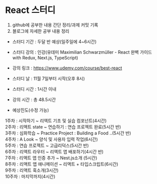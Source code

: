 # React 스터디
1) github에 공부한 내용 간단 정리/과제 커밋 기록<br>
2) 블로그에 자세한 공부 내용 정리

* 스터디 기간 : 두달 반 예상(일주일에 4~6시간)

* 스터디 강의 : 인강(유데미 Maximilian Schwarzmüller - React 완벽 가이드 with Redux, Next.js, TypeScript)

* 강의 링크 : https://www.udemy.com/course/best-react

* 스터디 날 : 11월 7일부터 시작(오후 8시)

* 스터디 시간 : 1시간 이내

* 강의 시간 : 총 48.5시간

* 예상진도(수정 가능) 

1주차 : 시작하기 ~ 리액트 기초 및 실습 컴포넌트(4시간) <br>
2주차 : 리액트 state ~ 연습하기 : 연습 프로젝트 완료(5시간 반)<br>
3주차 : 심화학습 ~ Practice Project : Building a Food ..(5시간 반)<br>
4주차 : A Look ~ 양식 및 사용자 입력 작업(6시간)<br>
5주차 : 연습 프로젝트 ~ 고급리덕스(5시간 반)<br>
6주차 : 리액트 라우터 ~ 리액트 앱 배포하기(4시간 반)<br>
7주차 : 리액트 앱 인증 추가 ~ Nest.js소개 (5시간)<br>
8주차 : 리액트 앱 애니메이션 ~ 리액트 + 타입스크립트(6시간)<br>
9주차 : 리액트 훅소개(3시간)<br>
10주차 : 마지막까지(4시간)<br>
